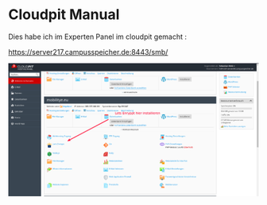<!-- TITLE: Cloudpit -->
<!-- SUBTITLE: A quick summary of Cloudpit -->

# Cloudpit Manual
Dies habe ich im Experten Panel im cloudpit gemacht : 

https://server217.campusspeicher.de:8443/smb/



![Lets Encrypt](/uploads/lets-encrypt.png "Lets Encrypt")